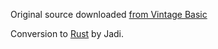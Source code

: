 Original source downloaded [from Vintage Basic](http://www.vintage-basic.net/games.html)

Conversion to [Rust](https://www.rust-lang.org/) by Jadi.
